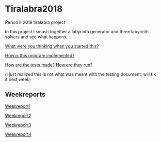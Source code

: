 # Tiralabra2018
Period II 2018 tiralabra project


In this project i smash together a labyrinth generator and three labyrinth solvers and see what happens.


[What were you thinking when you started this?](https://github.com/TerriFin/Tiralabra2018/blob/master/documents/specifications.md)

[How is this program implemented?](https://github.com/TerriFin/Tiralabra2018/blob/master/documents/implementationDoc.md)

[How are the tests made? How are they run?](https://github.com/TerriFin/Tiralabra2018/blob/master/documents/testingDoc.md)

(i just realized this is not what was meant with the testing document, will fix it next week)

## Weekreports
[Weekreport1](https://github.com/TerriFin/Tiralabra2018/blob/master/documents/weekReport1.md)

[Weekreport2](https://github.com/TerriFin/Tiralabra2018/blob/master/documents/weekReport2.md)

[Weekreport3](https://github.com/TerriFin/Tiralabra2018/blob/master/documents/weekReport3.md)

[Weekreport4](https://github.com/TerriFin/Tiralabra2018/blob/master/documents/weekReport4.md)
